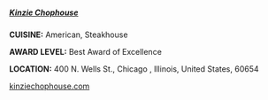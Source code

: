 <h5><a href="//www.kinziechophouse.com" target="_blank">Kinzie Chophouse</a></h5>

**CUISINE:** American, Steakhouse

**AWARD LEVEL:** Best Award of Excellence

**LOCATION:** 400 N. Wells St., Chicago , Illinois, United States, 60654

<a href="//www.kinziechophouse.com" target="_blank">kinziechophouse.com</a>
